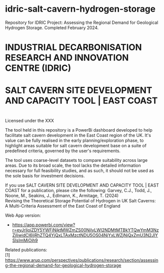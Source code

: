 # idric-salt-cavern-hydrogen-storage
Repository for IDRIC Project: Assessing the Regional Demand for Geological Hydrogen Storage. Completed February 2024.



#                                                                                #
#      **INDUSTRIAL DECARBONISATION RESEARCH AND INNOVATION CENTRE (IDRIC)**     #
#          SALT CAVERN SITE DEVELOPMENT AND CAPACITY TOOL | EAST COAST           #
#                                                                                #



Licensed under the XXX

The tool held in this repository is a PowerBi dashboard developed to help 
facilitate salt cavern development in the East Coast region of the UK.
It's value can be fully realised in the early planning/exploration phase, 
to highlight areas suitable for salt cavern development base on a suite 
of predefined criteria, governed by the user's requirements.

The tool uses coarse-level datasets to compare suitability across large 
areas. Due to its broad scale, the tool lacks the detailed information 
necessary for full feasibility studies, and as such, it should not be
used as the sole basis for investment decisions.

If you use SALT CAVERN SITE DEVELOPMENT AND CAPACITY TOOL | EAST COAST 
for a publication, please cite the following:
Garvey, C.J., Todd, J., Noone, M., Seakins, J., Edlmann, K., Armitage, T. 
(2024)  
Revising the Theoretical Storage Potential of Hydrogen in UK Salt Caverns: 
A Multi-Criteria Assessment of the East Coast of England

Web App version: 
* https://app.powerbi.com/view?r=eyJrIjoiZDY5YWFiNjktMWZmZS00NjIyLWI2NDMtMTBkYTQwYmM3NzZjIiwidCI6IjRhZTQ4YjQxLTAxMzctNDU5OS04NjYxLWZjNjQxZmU3N2JlYSIsImMiOjh9 

Related publications: <br> 
[1] https://www.arup.com/perspectives/publications/research/section/assessing-the-regional-demand-for-geological-hydrogen-storage
